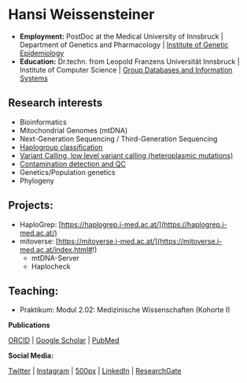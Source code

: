 # Hansi Weissensteiner
 - **Employment:** PostDoc at the Medical University of Innsbruck | Department of Genetics and Pharmacology | [Institute of Genetic Epidemiology](http://genepi.i-med.ac.at/)
 - **Education:** Dr.techn. from Leopold Franzens Universität Innsbruck | Institute of Computer Science | [Group Databases and Information Systems](https://dbis-informatik.uibk.ac.at/)

## Research interests

- Bioinformatics
- Mitochondrial Genomes (mtDNA)
- Next-Generation Sequencing / Third-Generation Sequencing
- [Haplogroup classification](https://haplogrep.i-med.ac.at/)
- [Variant Calling, low level variant calling (heteroplasmic mutations)](https://github.com/seppinho/mutserve)
- [Contamination detection and QC](https://github.com/genepi/haplocheck)
- Genetics/Population genetics
- Phylogeny

## Projects:

 - HaploGrep: [https://haplogrep.i-med.ac.at/](https://haplogrep.i-med.ac.at/)
 - mitoverse: [https://mitoverse.i-med.ac.at/](https://mitoverse.i-med.ac.at/index.html#!) 
   - mtDNA-Server
   - Haplocheck
   
## Teaching:

-  Praktikum: Modul 2.02: Medizinische Wissenschaften (Kohorte I)

**Publications**

 [ORCID](https://orcid.org/0000-0002-2871-8669) | [Google Scholar](https://scholar.google.com/citations?user=iGUxXZIAAAAJ&hl=en) | [PubMed](https://pubmed.ncbi.nlm.nih.gov/?term=hansi+weissensteiner&sort=date)
 
 **Social Media:**
 
 [Twitter](https://twitter.com/whansi) | [Instagram](https://www.instagram.com/hansi.it/) | [500px](https://500px.com/p/haansi?view=photos) | [LinkedIn](https://www.linkedin.com/in/hansi-wei%C3%9Fensteiner-905b05bb/) | [ResearchGate](https://www.researchgate.net/profile/Hansi_Weissensteiner) 
